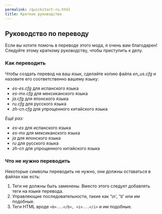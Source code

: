 ```yaml
---
permalink: /quickstart-ru.html
title: Краткое руководство
---
```

<!-- quickstart-ru.md v1.0.0.0
Localization project
created: 04 Jun 2023
updated: 04 Jun 2023

THIS FILE:
    CC BY-ND-4.0
    by [zer0Kerbal](https://gitbug.com/zer0Kerbal)
    Переведено/translated by [evanisrael](https://github.com/evanisrael) -->

## Руководство по переводу

Если вы хотите помочь в переводе этого мода, я очень вам благодарен! Следуйте этому краткому руководству, чтобы приступить к делу.

### Как переводить

Чтобы создать перевод на ваш язык, сделайте копию файла *en_us.cfg* и назовите его соответственно вашему языку:

* *es-es.cfg* для испанского языка
* *es-mx.cfg* для мексиканского языка
* *ja.cfg* для японского языка
* *ru.cfg* для русского языка
* *zh-cn.cfg* для упрощенного китайского языка

*Ещё раз:*

* *es-es* для испанского языка
* *es-mx* для мексиканского языка
* *ja* для японского языка
* *ru* для русского языка
* *zh-cn* для упрощенного китайского языка

### Что не нужно переводить

Некоторые символы переводить не нужно, они должны оставаться в файлах как есть:

1. Теги не должны быть заменены. Вместо этого следует добавлять теги на языке перевода.
2. Управляющие последовательности, такие как '\n', '\t' или им подобные.
3. Теги HTML вроде `<b>...</b>, <i>...</i>` и им подобные.
